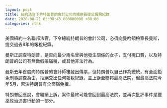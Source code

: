 ```yaml
---
layout: post
title: 紐約法官下令特朗普的會計公司向檢察長提交報稅紀錄
date: 2020-08-21 03:38:43.000000000 +08:00
categories: rthk
---
```


美國紐約一名聯邦法官，下令總統特朗普的會計公司，必須向曼哈頓檢察長曼斯，提交過去8年的報稅紀錄。

曼斯正調查特朗普，是否向最少兩名曾與他發生關係的女子，支付掩口費，以及特朗普的公司有無做假賬瞞稅，或其他非法行為。

曼斯去年首度向特朗普的會計師樓發出傳票，但特朗普以自己作為總統，有全面豁免刑事調查為由，拒絕交出任何報稅紀錄，並上訴至聯邦最高法院，但最高法院今年5月，否決特朗普有全面豁免權。

特朗普回應說，會繼續上訴，案件最終可能會回到最高法院，並再次批評事件是獵巫政治迫害行動的一部分。

